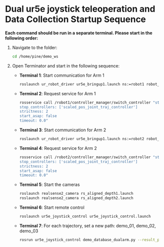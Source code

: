 
# Dual ur5e joystick teleoperation and Data Collection Startup Sequence
**Each command should be run in a separate terminal. Please start in the following order:**

1. Navigate to the folder:
   ```bash
   cd /home/pine/demo_ws
   ```

2. Open Terminator and start in the following sequence:

   - **Terminal 1**: Start communication for Arm 1
     ```bash
     roslaunch ur_robot_driver ur5e_bringup1.launch ns:=robot1 robot_ip:=xxx reverse_port:=50001 script_sender_port:=50002 trajectory_port:=50003 script_command_port:=50004
     ```

   - **Terminal 2**: Request service for Arm 1
     ```bash
     rosservice call /robot1/controller_manager/switch_controller "start_controllers: ['joint_group_vel_controller']
     stop_controllers: ['scaled_pos_joint_traj_controller']
     strictness: 2
     start_asap: false
     timeout: 0.0"
     ```

   - **Terminal 3**: Start communication for Arm 2
     ```bash
     roslaunch ur_robot_driver ur5e_bringup1.launch ns:=robot2 robot_ip:=xxx reverse_port:=50011 script_sender_port:=50012 trajectory_port:=50013 script_command_port:=50014
     ```

   - **Terminal 4**: Request service for Arm 2
     ```bash
     rosservice call /robot2/controller_manager/switch_controller "start_controllers: ['joint_group_vel_controller']
     stop_controllers: ['scaled_pos_joint_traj_controller']
     strictness: 2
     start_asap: false
     timeout: 0.0"
     ```

   - **Terminal 5**: Start the cameras
     ```bash
     roslaunch realsense2_camera rs_aligned_depth1.launch
     roslaunch realsense2_camera rs_aligned_depth2.launch
     ```

   - **Terminal 6**: Start remote control
     ```bash
     roslaunch ur5e_joystick_control ur5e_joystick_control.launch
     ```

   - **Terminal 7**: For each trajectory, set a new path: demo_01, demo_02, demo_03
     ```bash
     rosrun ur5e_joystick_control demo_database_dualarm.py --result_path /path/to/your/demo/demo_20
     ```
